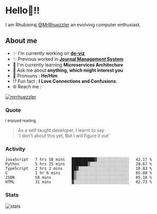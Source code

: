 
  
  
# Hello:wave:!!
I am Rhubanraj [@MrRhuezzler](https://github.com/MrRhuezzler) an evolving computer enthusiast.

## About me
- :sparkles: I'm currently working on [**de-viz**](https://github.com/MrRhuezzler/de-viz)
- :sparkles: Previous worked in [**Journal Management System**](https://manuscript.psgtech.ac.in)
- :book: I'm currently learning **Microservices Architecture**
- :speech_balloon: Ask me about **anything, which might interest you**
- :man: Pronouns : **He/Him**
- :interrobang: Fun fact : **I Love Connections and Confusions**.
- :globe_with_meridians: Reach me :  
  
[![mrrhuezzler](https://img.shields.io/badge/LinkedIn-0077B5?style=for-the-badge&logo=linkedin&logoColor=white)](https://www.linkedin.com/in/mrrhuezzler/)
<!--
### Interesting things, I found :bangbang:
-->
<!--
## Skills

## Drop a, Hi !
-->

<!-- 
Quotes
>  Always we overestimate the amount of work we can do in a day,  
>  and underestimate the amount we can do in our lifetime.
-->

### Quote
<sub>I enjoyed reading,</sub>
> As a self taught developer, I learnt to say  
> 'I don't about this yet, But I will figure it out'

### Activity
<!--START_SECTION:waka-->

```text
JavaScript   7 hrs 58 mins   ██████████▓░░░░░░░░░░░░░░   42.17 %
Python       5 hrs 25 mins   ███████▒░░░░░░░░░░░░░░░░░   28.67 %
TypeScript   2 hrs 2 mins    ██▓░░░░░░░░░░░░░░░░░░░░░░   10.83 %
C            1 hr 6 mins     █▒░░░░░░░░░░░░░░░░░░░░░░░   05.88 %
JSON         58 mins         █▒░░░░░░░░░░░░░░░░░░░░░░░   05.18 %
HTML         31 mins         ▓░░░░░░░░░░░░░░░░░░░░░░░░   02.73 %
```

<!--END_SECTION:waka-->

### Stats
![stats](https://github-readme-streak-stats.herokuapp.com/?user=MrRhuezzler)
